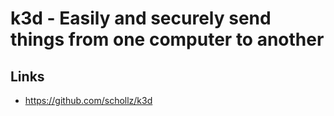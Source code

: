 # k3d - Easily and securely send things from one computer to another

## Links
- https://github.com/schollz/k3d
